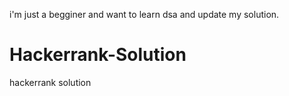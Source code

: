 i'm just a begginer and want to learn dsa and update my solution.

# Hackerrank-Solution
hackerrank solution
